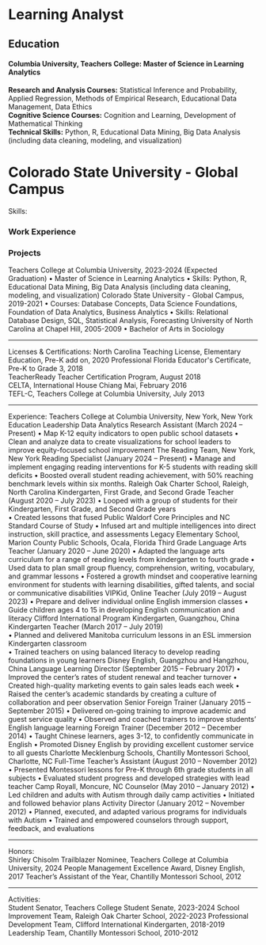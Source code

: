 Learning Analyst
======

Education
------
#### Columbia University, Teachers College:  Master of Science in Learning Analytics  
**Research and Analysis Courses:** Statistical Inference and Probability, Applied Regression, Methods of Empirical Research, Educational Data Management, Data Ethics  
**Cognitive Science Courses:** Cognition and Learning, Development of Mathematical Thinking  
**Technical Skills:** Python, R, Educational Data Mining, Big Data Analysis (including data cleaning, modeling, and visualization)

# Colorado State University - Global Campus
Skills: 
### Work Experience

### Projects
Teachers College at Columbia University, 2023-2024 (Expected Graduation) 
• Master of Science in Learning Analytics 
• Skills: Python, R, Educational Data Mining, Big Data Analysis (including data cleaning, modeling, and visualization) 
Colorado State University - Global Campus, 2019-2021 
• Courses: Database Concepts, Data Science Foundations, Foundation of Data Analytics, Business Analytics 
• Skills: Relational Database Design, SQL, Statistical Analysis, Forecasting 
University of North Carolina at Chapel Hill, 2005-2009 
• Bachelor of Arts in Sociology 
_________________________________________________________________________________________ 
Licenses & Certifications: 
North Carolina Teaching License, Elementary Education, Pre-K add on, 2020 
Professional Florida Educator's Certificate, Pre-K to Grade 3, 2018  
TeacherReady Teacher Certification Program, August 2018  
CELTA, International House Chiang Mai, February 2016  
TEFL-C, Teachers College at Columbia University, July 2013 
_________________________________________________________________________________________ 
Experience: 
Teachers College at Columbia University, New York, New York 
Education Leadership Data Analytics Research Assistant (March 2024 – Present) 
• Map K-12 equity indicators to open public school datasets 
• Clean and analyze data to create visualizations for school leaders to improve equity-focused school improvement 
The Reading Team, New York, New York 
Reading Specialist (January 2024 – Present) 
• Manage and implement engaging reading interventions for K-5 students with reading skill deficits 
• Boosted overall student reading achievement, with 50% reaching benchmark levels within six months. 
Raleigh Oak Charter School, Raleigh, North Carolina 
Kindergarten, First Grade, and Second Grade Teacher (August 2020 – July 2023) 
• Looped with a group of students for their Kindergarten, First Grade, and Second Grade years  
• Created lessons that fused Public Waldorf Core Principles and NC Standard Course of Study 
• Infused art and multiple intelligences into direct instruction, skill practice, and assessments 
Legacy Elementary School, Marion County Public Schools, Ocala, Florida 
Third Grade Language Arts Teacher (January 2020 – June 2020) 
• Adapted the language arts curriculum for a range of reading levels from kindergarten to fourth grade 
• Used data to plan small group fluency, comprehension, writing, vocabulary, and grammar lessons 
• Fostered a growth mindset and cooperative learning environment for students with learning disabilities, gifted talents, 
and social or communicative disabilities 
VIPKid, Online 
Teacher (July 2019 – August 2023) 
• Prepare and deliver individual online English immersion classes 
• Guide children ages 4 to 15 in developing English communication and literacy 
Clifford International Program Kindergarten, Guangzhou, China 
Kindergarten Teacher (March 2017 – July 2019)  
• Planned and delivered Manitoba curriculum lessons in an ESL immersion Kindergarten classroom  
• Trained teachers on using balanced literacy to develop reading foundations in young learners 
Disney English, Guangzhou and Hangzhou, China 
Language Learning Director (September 2015 – February 2017) 
• Improved the center’s rates of student renewal and teacher turnover 
• Created high-quality marketing events to gain sales leads each week 
• Raised the center’s academic standards by creating a culture of collaboration and peer observation 
Senior Foreign Trainer (January 2015 – September 2015) 
• Delivered on-going training to improve academic and guest service quality 
• Observed and coached trainers to improve students’ English language learning 
Foreign Trainer (December 2012 – December 2014) 
• Taught Chinese learners, ages 3-12, to confidently communicate in English 
• Promoted Disney English by providing excellent customer service to all guests 
Charlotte Mecklenburg Schools, Chantilly Montessori School, Charlotte, NC 
Full-Time Teacher’s Assistant (August 2010 – November 2012) 
• Presented Montessori lessons for Pre-K through 6th grade students in all subjects 
• Evaluated student progress and developed strategies with lead teacher 
Camp Royall, Moncure, NC 
Counselor (May 2010 – January 2012) 
• Led children and adults with Autism through daily camp activities 
• Initiated and followed behavior plans 
Activity Director (January 2012 – November 2012) 
• Planned, executed, and adapted various programs for individuals with Autism 
• Trained and empowered counselors through support, feedback, and evaluations 
_________________________________________________________________________________________ 
Honors:       
Shirley Chisolm Trailblazer Nominee, Teachers College at Columbia University, 2024 
People Management Excellence Award, Disney English, 2017 
Teacher’s Assistant of the Year, Chantilly Montessori School, 2012 
_________________________________________________________________________________________ 
Activities:   
Student Senator, Teachers College Student Senate, 2023-2024 
School Improvement Team, Raleigh Oak Charter School, 2022-2023 
Professional Development Team, Clifford International Kindergarten, 2018-2019  
Leadership Team, Chantilly Montessori School, 2010-2012
